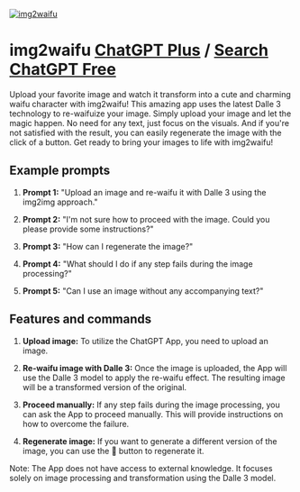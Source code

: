 
[![img2waifu](https://files.oaiusercontent.com/file-zJmTM1tH0Y5tyEtqPRcbJrjy?se=2123-10-20T12%3A07%3A02Z&sp=r&sv=2021-08-06&sr=b&rscc=max-age%3D31536000%2C%20immutable&rscd=attachment%3B%20filename%3DDALL%25C2%25B7E%25202023-11-13%252012.37.56%2520-%2520Anime-style%2520female%2520character%2520named%2520Narumi%2520inspired%2520by%2520cooked%2520instant%2520noodles.%2520She%2520has%2520wavy%2520yellow%2520hair%2520with%2520green%252C%2520orange%252C%2520and%2520brown%2520accessories%2520symbo.png&sig=RQbQFudsPDVXmLx/uY31IWfZEwCP308qbunyAzBjQgk%3D)](https://chat.openai.com/g/g-CLVTWPYJh-img2waifu)

# img2waifu [ChatGPT Plus](https://chat.openai.com/g/g-CLVTWPYJh-img2waifu) / [Search ChatGPT Free](https://gptcall.net/index.html#/?search=img2waifu)

Upload your favorite image and watch it transform into a cute and charming waifu character with img2waifu! This amazing app uses the latest Dalle 3 technology to re-waifuize your image. Simply upload your image and let the magic happen. No need for any text, just focus on the visuals. And if you're not satisfied with the result, you can easily regenerate the image with the click of a button. Get ready to bring your images to life with img2waifu!

## Example prompts

1. **Prompt 1:** "Upload an image and re-waifu it with Dalle 3 using the img2img approach."

2. **Prompt 2:** "I'm not sure how to proceed with the image. Could you please provide some instructions?"

3. **Prompt 3:** "How can I regenerate the image?"

4. **Prompt 4:** "What should I do if any step fails during the image processing?"

5. **Prompt 5:** "Can I use an image without any accompanying text?"

## Features and commands

1. **Upload image:** To utilize the ChatGPT App, you need to upload an image.

2. **Re-waifu image with Dalle 3:** Once the image is uploaded, the App will use the Dalle 3 model to apply the re-waifu effect. The resulting image will be a transformed version of the original.

3. **Proceed manually:** If any step fails during the image processing, you can ask the App to proceed manually. This will provide instructions on how to overcome the failure.

4. **Regenerate image:** If you want to generate a different version of the image, you can use the 🔄 button to regenerate it.

Note: The App does not have access to external knowledge. It focuses solely on image processing and transformation using the Dalle 3 model.


